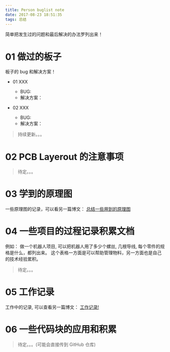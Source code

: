 ```yaml
---
title: Person buglist note 
date: 2017-08-23 18:51:35
tags: 总结
---
```


简单把发生过的问题和最后解决的办法罗列出来！

# 01 做过的板子
板子的 bug 和解决方案！

* 01 XXX
	* BUG:
	* 解决方案：

* 02 XXX
	* BUG:
	* 解决方案：
	

>持续更新。。。


# 02 PCB Layerout 的注意事项

>待定。。。


# 03 学到的原理图
一些原理图的记录，可以看另一篇博文： [总结一些用到的原理图](https://alvinmi.github.io/2017/05/18/%E6%80%BB%E7%BB%93%E4%B8%80%E4%BA%9B%E7%94%A8%E5%88%B0%E7%9A%84%E5%8E%9F%E7%90%86%E5%9B%BE/)


# 04 一些项目的过程记录积累文档
例如： 做一个机器人项目, 可以把机器人用了多少个螺丝, 几根导线, 每个零件的规格是什么，都列出来。 这个表格一方面是可以帮助管理物料，另一方面也是自己的技术经验累积。

>待定。。。


# 05 工作记录
工作中的记录, 可以查看另一篇博文： [工作记录!](https://alvinmi.github.io/2017/08/09/%E5%B7%A5%E4%BD%9C%E8%AE%B0%E5%BD%95/)

# 06 一些代码块的应用和积累

>待定。。。(可能会直接传到 GitHub 仓库)